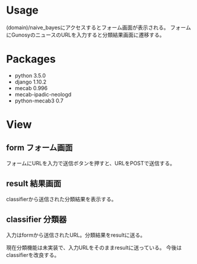 # Usage

(domain)/naive\_bayesにアクセスするとフォーム画面が表示される。
フォームにGunosyのニュースのURLを入力すると分類結果画面に遷移する。

# Packages

+ python 3.5.0
+ django 1.10.2
+ mecab 0.996
+ mecab-ipadic-neologd
+ python-mecab3 0.7

# View

## form フォーム画面
フォームにURLを入力で送信ボタンを押すと、URLをPOSTで送信する。
## result 結果画面
classifierから送信された分類結果を表示する。
## classifier 分類器
入力はformから送信されたURL。分類結果をresultに送る。

現在分類機能は未実装で、入力URLをそのままresultに送っている。
今後はclassifierを改良する。
